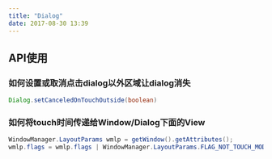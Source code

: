 ```yaml
---
title: "Dialog"
date: 2017-08-30 13:39
---
```


## API使用
### 如何设置或取消点击dialog以外区域让dialog消失
```java
Dialog.setCanceledOnTouchOutside(boolean)
```

### 如何将touch时间传递给Window/Dialog下面的View
```java
WindowManager.LayoutParams wmlp = getWindow().getAttributes();
wmlp.flags = wmlp.flags | WindowManager.LayoutParams.FLAG_NOT_TOUCH_MODAL | WindowManager.LayoutParams.FLAG_NOT_FOCUSABLE;
```